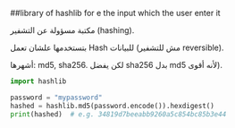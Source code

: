 ##library of hashlib for e the input which the user enter it


مكتبة مسؤولة عن التشفير (hashing).

بتستخدمها علشان تعمل Hash للبيانات (مش للتشفير reversible).

أشهرها: md5, sha256.
لكن يفضل sha256 بدل md5 لأنه أقوى).

```python
import hashlib

password = "mypassword"
hashed = hashlib.md5(password.encode()).hexdigest()
print(hashed)  # e.g. 34819d7beeabb9260a5c854bc85b3e44  
